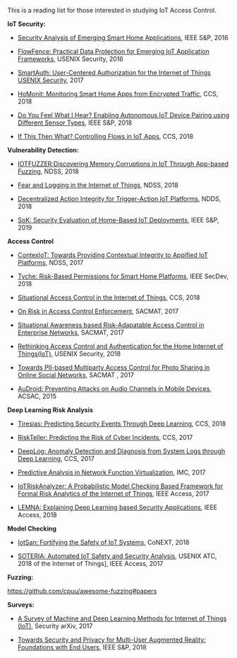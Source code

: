 
This is a reading list for those interested in studying IoT Access Control.

**IoT Security:**

- [Security Analysis of Emerging Smart Home Applications](http://iotsecurity.eecs.umich.edu/img/Fernandes_SmartThingsSP16.pdf), IEEE S&P, 2016

- [FlowFence: Practical Data Protection for Emerging IoT Application Frameworks](https://www.usenix.org/system/files/conference/usenixsecurity16/sec16_paper_fernandes.pdf), USENIX Security, 2016

- [SmartAuth: User-Centered Authorization for the Internet of Things USENIX Security](https://www.usenix.org/system/files/conference/usenixsecurity17/sec17-tian.pdf), 2017

- [HoMonit: Monitoring Smart Home Apps from Encrypted Traffic](http://web.cse.ohio-state.edu/~zhang.834/papers/ccs18.pdf), CCS, 2018

- [Do You Feel What I Hear? Enabling Autonomous IoT Device Pairing using Different Sensor Types](http://mews.sv.cmu.edu/papers/oakland-18.pdf), IEEE S&P, 2018

- [If This Then What? Controlling Flows in IoT Apps](http://delivery.acm.org/10.1145/3250000/3243841/p1102-bastys.pdf?ip=130.127.49.242&id=3243841&acc=OPEN&key=A79D83B43E50B5B8%2EEB6DCC30042720A5%2E4D4702B0C3E38B35%2E6D218144511F3437&__acm__=1542127402_7347f80f43130f7a4ba9369ed5037384), CCS, 2018


**Vulnerability Detection:**

- [IOTFUZZER:Discovering Memory Corruptions in IoT Through App-based Fuzzing](http://web.cse.ohio-state.edu/~lin.3021/file/NDSS18b.pdf), NDSS, 2018

- [Fear and Logging in the Internet of Things](http://seclab.illinois.edu/wp-content/uploads/2017/12/wang2018fear.pdf), NDSS, 2018

- [Decentralized Action Integrity for Trigger-Action IoT Platforms](http://earlence.com/assets/papers/dtap_ndss18.pdf), NDDS, 2018

- [SoK: Security Evaluation of Home-Based IoT Deployments](https://astrolavos.gatech.edu/articles/sok_sp19.pdf), IEEE S&P, 2019



**Access Control**
- [ContexIoT: Towards Providing Contextual Integrity to Appified IoT Platforms](http://web.eecs.umich.edu/~jackjia/material/contexiot_ndss17.pdf), NDSS, 2017

- [Tyche: Risk-Based Permissions for Smart Home Platforms](https://arxiv.org/pdf/1801.04609.pdf), IEEE SecDev, 2018

- [Situational Access Control in the Internet of Things](https://www.cs.cornell.edu/~shmat/shmat_ccs18.pdf), CCS, 2018

- [On Risk in Access Control Enforcement](http://www.cse.psu.edu/~trj1/papers/sacmat17.pdf), SACMAT, 2017

- [Situational Awareness based Risk-Adapatable Access Control in
Enterprise Networks](https://arxiv.org/pdf/1710.09696.pdf), SACMAT, 2017

- [Rethinking Access Control and Authentication for the Home Internet of Things(IoT)](https://www.usenix.org/system/files/conference/usenixsecurity18/sec18-he.pdf), USENIX Security, 2018

- [Towards PII-based Multiparty Access Control for
Photo Sharing in Online Social Networks](http://delivery.acm.org/10.1145/3080000/3078875/p155-vishwamitra.pdf?ip=130.127.49.242&id=3078875&acc=ACTIVE%20SERVICE&key=A79D83B43E50B5B8%2EEB6DCC30042720A5%2E4D4702B0C3E38B35%2E4D4702B0C3E38B35&__acm__=1542205943_829f86743b10976e87af68a96628009a), SACMAT , 2017

- [AuDroid: Preventing Attacks on Audio Channels
in Mobile Devices](https://arxiv.org/pdf/1604.00320.pdf), ACSAC, 2015


**Deep Learning Risk Analysis**
- [Tiresias: Predicting Security Events Through Deep Learning](https://ar-sec.cs.washington.edu/files/arsec-lebeck-sp18.pdf), CCS, 2018

- [RiskTeller: Predicting the Risk of Cyber Incidents](https://acmccs.github.io/papers/p1299-bilgeA.pdf), CCS, 2017

- [DeepLog: Anomaly Detection and Diagnosis from System Logs
through Deep Learning](https://www.cs.utah.edu/~lifeifei/papers/deeplog.pdf), CCS, 2017

- [Predictive Analysis in Network Function Virtualization](http://delivery.acm.org/10.1145/3280000/3278547/p161-Li.pdf?ip=130.127.49.242&id=3278547&acc=OPEN&key=A79D83B43E50B5B8%2EEB6DCC30042720A5%2E4D4702B0C3E38B35%2E6D218144511F3437&__acm__=1542125782_3be15ce762b2e8f2012f3b1007985fa7), IMC, 2017

- [IoTRiskAnalyzer: A Probabilistic Model Checking
Based Framework for Formal Risk Analytics
of the Internet of Things](https://ieeexplore.ieee.org/stamp/stamp.jsp?arnumber=7906503), IEEE Access, 2017

- [LEMNA: Explaining Deep Learning based Security Applications](http://people.cs.vt.edu/gangwang/ccs18.pdf), IEEE Access, 2018

**Model Checking**
- [IotSan: Fortifying the Safety of IoT Systems](https://arxiv.org/pdf/1810.09551.pdf), CoNEXT, 2018

- [SOTERIA: Automated IoT Safety and Security Analysis](https://www.usenix.org/system/files/conference/atc18/atc18-celik.pdf), USENIX ATC, 2018
of the Internet of Things], IEEE Access, 2017

**Fuzzing:**

https://github.com/cpuu/awesome-fuzzing#papers

**Surveys:**

- [A Survey of Machine and Deep Learning Methods for Internet of Things (IoT)](https://arxiv.org/pdf/1807.11023.pdf), Security arXiv, 2017

- [Towards Security and Privacy for Multi-User
Augmented Reality: Foundations with End Users](https://ar-sec.cs.washington.edu/files/arsec-lebeck-sp18.pdf), IEEE S&P, 2018
